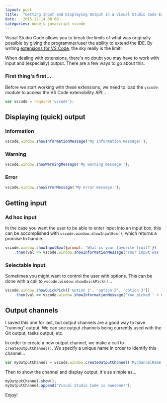```yaml
---
layout: post
title:  "Getting Input and Displaying Output in a Visual Studio Code Extension"
date:   2015-12-14 08:00
categories: nodejs javascript vscode 
---
```

Visual Studio Code allows you to break the limits of what was originally possible by giving the programmer/user the ability to extend the IDE.  By writing [extensions for VS Code](https://code.visualstudio.com/docs/extensions/overview), the sky really is the limit!

When dealing with extensions, there's no doubt you may have to work with input and (especially) output.  There are a few ways to go about this.

### First thing's first...

Before we start working with these extensions, we need to load the `vscode` module to access the VS Code extensibility API...

```javascript
var vscode = require('vscode');
```

## Displaying (quick) output

### Information

```javascript
vscode.window.showInformationMessage('My information message!');
```

### Warning

```javascript
vscode.window.showWarningMessage('My warning message!');
```

### Error

```javascript
vscode.window.showErrorMessage('My error message!');
```

## Getting input

### Ad hoc input

In the case you want the user to be able to enter input into an input box, this can be accomplished with `vscode.window.showInputBox()`, which returns a promise to handle...

```javascript
vscode.window.showInputBox({prompt: 'What is your favorite fruit?'})
    .then(val => vscode.window.showInformationMessage('Your input was ' + val));
```

### Selectable input

Sometimes you might want to control the user with options.  This can be done with a call to `vscode.window.showQuickPick()`...

```javascript
vscode.window.showQuickPick(['option 1', 'option 2', 'option 3'])
    .then(val => vscode.window.showInformationMessage('You picked ' + val));
```

## Output channels

I saved this one for last, but output channels are a good way to have "running" output.  We can see output channels being currently used with the Git output, tasks output, etc.

In order to create a new output channel, we make a call to `createOutputChannel()`.  We specify a unique name in order to identify this channel...

```javascript
var myOutputChannel = vscode.window.createOutputChannel('MyChannelName');
```

Then to show the channel and display output, it's as simple as...

```javascript
myOutputChannel.show();
myOutputChannel.append('Visual Studio Code is awesome!');
```

Enjoy!